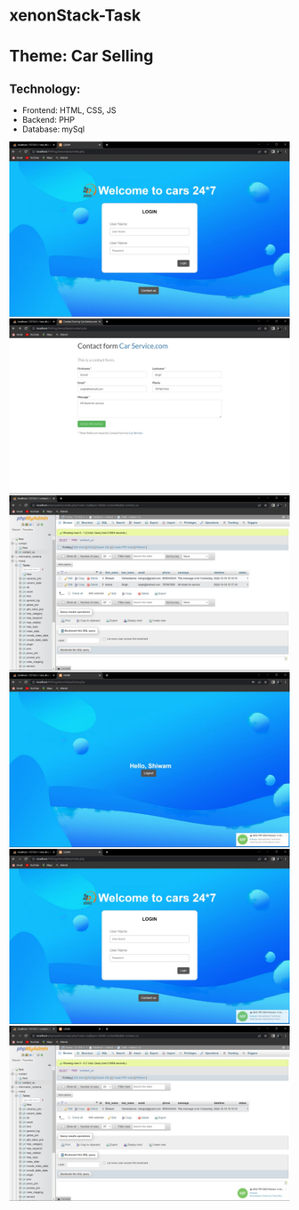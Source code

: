 # xenonStack-Task
<h1>Theme: Car Selling</h1>

<h2>Technology:</h2>
<ul>
  <li>Frontend: HTML, CSS, JS</li>
  <li>Backend: PHP</li>
  <li>Database: mySql</li>
</ul>
<img src="/src/ss (1).jpg" alt="ss " >
<img src="/src/ss (2).jpg" alt="ss " >
<img src="/src/ss (3).jpg" alt="ss " >
<img src="/src/ss (4).jpg" alt="ss " >
<img src="/src/ss (5).jpg" alt="ss " >
<img src="/src/ss (6).jpg" alt="ss " >
